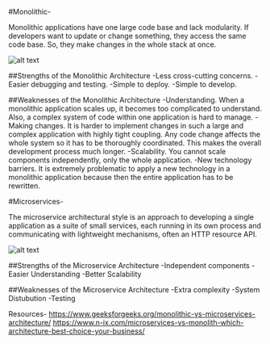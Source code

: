 #Monolithic-

Monolithic applications have one large code base and lack modularity. If developers want to update or change something, they access the same code base. So, they make changes in the whole stack at once.

![alt text](https://d2m6ke2px6quvq.cloudfront.net/uploads/2020/09/11/3f3de3fc-f3a8-4cd1-81cd-518496f59141.jpg)

##Strengths of the Monolithic Architecture
-Less cross-cutting concerns. 
-Easier debugging and testing.
-Simple to deploy. 
-Simple to develop. 

##Weaknesses of the Monolithic Architecture
-Understanding. When a monolithic application scales up, it becomes too complicated to understand. Also, a complex system of code within one application is hard to manage.
-Making changes. It is harder to implement changes in such a large and complex application with highly tight coupling. Any code change affects the whole system so it has to be thoroughly coordinated. This makes the overall development process much longer.
-Scalability. You cannot scale components independently, only the whole application.
-New technology barriers. It is extremely problematic to apply a new technology in a monolithic application because then the entire application has to be rewritten.

#Microservices-

The microservice architectural style is an approach to developing a single application as a suite of small services, each running in its own process and communicating with lightweight mechanisms, often an HTTP resource API.

![alt text](https://d2m6ke2px6quvq.cloudfront.net/uploads/2020/09/11/2381c271-4fde-4cc1-94d9-a2e2d72a81c0.jpg)

##Strengths of the Microservice Architecture
-Independent components
-Easier Understanding
-Better Scalability
 
##Weaknesses of the Microservice Architecture
-Extra complexity
-System Distubution
-Testing


Resources-
https://www.geeksforgeeks.org/monolithic-vs-microservices-architecture/
https://www.n-ix.com/microservices-vs-monolith-which-architecture-best-choice-your-business/
